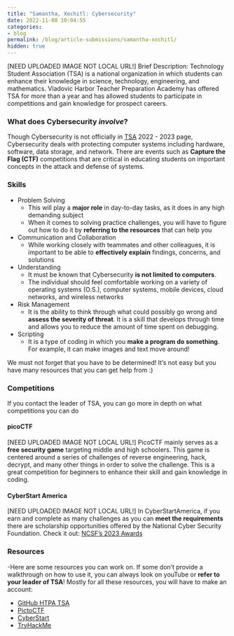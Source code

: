 ```yaml
---
title: "Samantha, Xochitl: Cybersecurity"
date: 2022-11-08 10:04:55
categories:
- blog
permalink: /blog/article-submissions/samantha-xochitl/
hidden: true
---
```


[NEED UPLOADED IMAGE NOT LOCAL URL!]
Brief Description: Technology Student Association (TSA) is a national organization in which
students can enhance their knowledge in science, technology, engineering, and mathematics.
Vladovic Harbor Teacher Preparation Academy has offered TSA for more than a year and has
allowed students to participate in competitions and gain knowledge for prospect careers.

### What does Cybersecurity *involve*?
Though Cybersecurity is not officially in [TSA](https://tsaweb.org/) 2022 - 2023 page, Cybersecurity deals with protecting computer systems including hardware, software, data storage, and network. There are events such as **Capture the Flag (CTF)** competitions that are critical in educating students on important concepts in the attack and defense of systems.

### Skills
- Problem Solving
    - This will play a **major role** in day-to-day tasks, as it does in any high demanding subject
    - When it comes to solving practice challenges, you will have to figure out how to do it by **referring to the resources** that can help you
- Communication and Collaboration
    - While working closely with teammates and other colleagues, it is important to be able to **effectively explain** findings, concerns, and solutions
- Understanding
    - It must be known that Cybersecurity **is not limited to computers**.
    - The individual should feel comfortable working on a variety of operating systems (O.S.), computer systems, mobile devices, cloud networks, and wireless networks
- Risk Management
    - It is the ability to think through what could possibly go wrong and **assess the severity of threat**. It is a skill that develops through time and allows you to reduce the amount of time spent on debugging.
- Scripting
    - It is a type of coding in which you **make a program do something**. For example, it can make images and text move around!

We must not forget that you have to be determined! It’s not easy but you have many resources
that you can get help from :)

### Competitions
If you contact the leader of TSA, you can go more in depth on what competitions you can do

#### picoCTF
[NEED UPLOADED IMAGE NOT LOCAL URL!]
PicoCTF mainly serves as a **free security game** targeting middle and high schoolers. This game is centered around a series of challenges of reverse engineering, hack, decrypt, and many other things in order to solve the challenge. This is a great competition for beginners to enhance their skill and gain knowledge in coding.

#### CyberStart America
[NEED UPLOADED IMAGE NOT LOCAL URL!]
In CyberStartAmerica, if you earn and complete as many challenges as you can **meet the requirements** there are scholarship opportunities offered by the National Cyber Security Foundation. Check it out: [NCSF’s 2023 Awards]([https://.nationalcyberscholarship/](https://www.nationalcyberscholarship.org/scholarships-and-awards/awards-2023))

### Resources
-Here are some resources you can work on. If some don’t provide a walkthrough on how to use it, you can always look on youTube or **refer to your leader of TSA**! Mostly for all these resources, you will have to make an account:
- [GitHub HTPA TSA](https://github.com/htpa-tsa/cyber/wiki)
- [PictoCTF](https://picoctf.org/)
- [CyberStart](https://cyberstart.com/)
- [TryHackMe](https://tryhackme.com/)